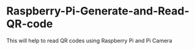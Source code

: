 # Raspberry-Pi-Generate-and-Read-QR-code
This will help to read QR codes using Raspberry Pi and Pi Camera
